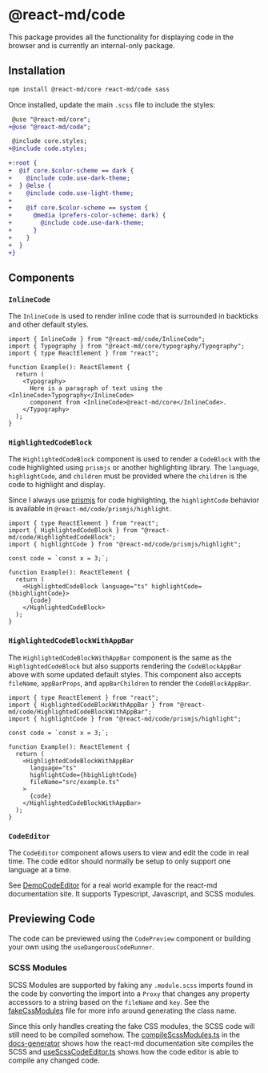 # @react-md/code

This package provides all the functionality for displaying code in the browser
and is currently an internal-only package.

## Installation

```sh
npm install @react-md/core react-md/code sass
```

Once installed, update the main `.scss` file to include the styles:

```diff
 @use "@react-md/core";
+@use "@react-md/code";

 @include core.styles;
+@include code.styles;

+:root {
+  @if core.$color-scheme == dark {
+    @include code.use-dark-theme;
+  } @else {
+    @include code.use-light-theme;
+
+    @if core.$color-scheme == system {
+      @media (prefers-color-scheme: dark) {
+        @include code.use-dark-theme;
+      }
+    }
+  }
+}
```

## Components

### `InlineCode`

The `InlineCode` is used to render inline code that is surrounded in backticks
and other default styles.

```tsx
import { InlineCode } from "@react-md/code/InlineCode";
import { Typography } from "@react-md/core/typography/Typography";
import { type ReactElement } from "react";

function Example(): ReactElement {
  return (
    <Typography>
      Here is a paragraph of text using the <InlineCode>Typography</InlineCode>
      component from <InlineCode>@react-md/core</InlineCode>.
    </Typography>
  );
}
```

### `HighlightedCodeBlock`

The `HighlightedCodeBlock` component is used to render a `CodeBlock` with the
code highlighted using `prismjs` or another highlighting library. The
`language`, `highlightCode`, and `children` must be provided where the
`children` is the code to highlight and display.

Since I always use [prismjs](https://prismjs.com/) for code highlighting, the
`highlightCode` behavior is available in `@react-md/code/prismjs/highlight`.

```tsx
import { type ReactElement } from "react";
import { HighlightedCodeBlock } from "@react-md/code/HighlightedCodeBlock";
import { highlightCode } from "@react-md/code/prismjs/highlight";

const code = `const x = 3;`;

function Example(): ReactElement {
  return (
    <HighlightedCodeBlock language="ts" highlightCode={hbighlightCode}>
      {code}
    </HighlightedCodeBlock>
  );
}
```

### `HighlightedCodeBlockWithAppBar`

The `HighlightedCodeBlockWithAppBar` component is the same as the
`HighlightedCodeBlock` but also supports rendering the `CodeBlockAppBar` above
with some updated default styles. This component also accepts `fileName`,
`appBarProps`, and `appBarChildren` to render the `CodeBlockAppBar`.

```tsx
import { type ReactElement } from "react";
import { HighlightedCodeBlockWithAppBar } from "@react-md/code/HighlightedCodeBlockWithAppBar";
import { highlightCode } from "@react-md/code/prismjs/highlight";

const code = `const x = 3;`;

function Example(): ReactElement {
  return (
    <HighlightedCodeBlockWithAppBar
      language="ts"
      highlightCode={hbighlightCode}
      fileName="src/example.ts"
    >
      {code}
    </HighlightedCodeBlockWithAppBar>
  );
}
```

### `CodeEditor`

The `CodeEditor` component allows users to view and edit the code in real time.
The code editor should normally be setup to only support one language at a time.

See [DemoCodeEditor](../../apps/docs/src/components/DemoCode/DemoCodeEditor.tsx)
for a real world example for the react-md documentation site. It supports
Typescript, Javascript, and SCSS modules.

## Previewing Code

The code can be previewed using the `CodePreview` component or building your own
using the `useDangerousCodeRunner`.

### SCSS Modules

SCSS Modules are supported by faking any `.module.scss` imports found in the
code by converting the import into a `Proxy` that changes any property accessors
to a string based on the `fileName` and `key`. See the
[fakeCssModules](./src/fakeCssModules.ts) file for more info around generating
the class name.

Since this only handles creating the fake CSS modules, the SCSS code will still
need to be compiled somehow. The
[compileScssModules.ts](../docs-generator/src/utils/compileScssModule.ts) in the
[docs-generator](../docs-generator/README.md) shows how the react-md
documentation site compiles the SCSS and
[useScssCodeEditor.ts](../../apps/docs/src/components/DemoCode/useScssCodeEditor.ts)
shows how the code editor is able to compile any changed code.
